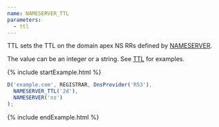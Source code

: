 ```yaml
---
name: NAMESERVER_TTL
parameters:
  - ttl
---
```


TTL sets the TTL on the domain apex NS RRs defined by [NAMESERVER](#NAMESERVER).

The value can be an integer or a string. See [TTL](#TTL) for examples.

{% include startExample.html %}

```js
D('example.com', REGISTRAR, DnsProvider('R53'),
  NAMESERVER_TTL('2d'),
  NAMESERVER('ns')
);
```

{% include endExample.html %}
